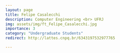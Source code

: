 ```yaml
---
layout: page
title: Felipe Casalecchi
description: Computer Engineering <br> UFRJ
img: assets/img/ft_Felipe_Casalecchi.jpg
importance: 3
category: "Undergraduate Students"
redirect: http://lattes.cnpq.br/6343197532977765

---
```

